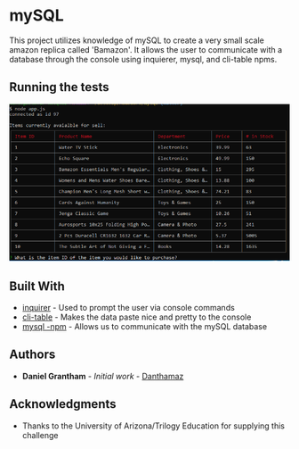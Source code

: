 # mySQL

This project utilizes knowledge of mySQL to create a very small scale amazon replica called 'Bamazon'. It allows the user to communicate with a database through the console using inquierer, mysql, and cli-table npms. 

## Running the tests

![Screenshot](/screenshots/screenshot_1.png)

## Built With

* [inquirer](https://www.npmjs.com/package/inquirer) - Used to prompt the user via console commands
* [cli-table](https://www.npmjs.com/package/cli-table) - Makes the data paste nice and pretty to the console
* [mysql -npm](https://www.npmjs.com/package/mysql) - Allows us to communicate with the mySQL database

## Authors

* **Daniel Grantham** - *Initial work* - [Danthamaz](https://github.com/Danthamaz)

## Acknowledgments

* Thanks to the University of Arizona/Trilogy Education for supplying this challenge
